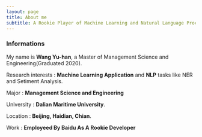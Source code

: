```yaml
---
layout: page
title: About me
subtitle: A Rookie Player of Machine Learning and Natural Language Processing.
---
```


### Informations

My name is **Wang Yu-han**, a Master of Management Science and Engineering(Graduated 2020).

Research interests : **Machine Learning Application** and **NLP** tasks like NER and Setiment Analysis.

Major : **Management Science and Engineering**

University : **Dalian Maritime University**.

Location : **Beijing, Haidian, Chian**.

Work : **Employeed By Baidu As A Rookie Developer**


